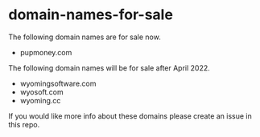 # domain-names-for-sale

The following domain names are for sale now.

- pupmoney.com

The following domain names will be for sale after April 2022.

- wyomingsoftware.com
- wyosoft.com
- wyoming.cc


If you would like more info about these domains please create an issue in this repo.


